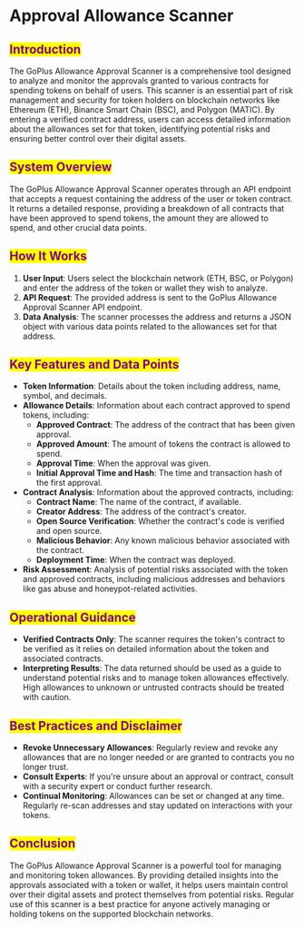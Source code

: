 # Approval Allowance Scanner

## <mark style="color:purple;">Introduction</mark>

The GoPlus Allowance Approval Scanner is a comprehensive tool designed to analyze and monitor the approvals granted to various contracts for spending tokens on behalf of users. This scanner is an essential part of risk management and security for token holders on blockchain networks like Ethereum (ETH), Binance Smart Chain (BSC), and Polygon (MATIC). By entering a verified contract address, users can access detailed information about the allowances set for that token, identifying potential risks and ensuring better control over their digital assets.

## <mark style="color:purple;">System Overview</mark>

The GoPlus Allowance Approval Scanner operates through an API endpoint that accepts a request containing the address of the user or token contract. It returns a detailed response, providing a breakdown of all contracts that have been approved to spend tokens, the amount they are allowed to spend, and other crucial data points.

## <mark style="color:purple;">How It Works</mark>

1. **User Input**: Users select the blockchain network (ETH, BSC, or Polygon) and enter the address of the token or wallet they wish to analyze.
2. **API Request**: The provided address is sent to the GoPlus Allowance Approval Scanner API endpoint.
3. **Data Analysis**: The scanner processes the address and returns a JSON object with various data points related to the allowances set for that address.

## <mark style="color:purple;">Key Features and Data Points</mark>

* **Token Information**: Details about the token including address, name, symbol, and decimals.
* **Allowance Details**: Information about each contract approved to spend tokens, including:
  * **Approved Contract**: The address of the contract that has been given approval.
  * **Approved Amount**: The amount of tokens the contract is allowed to spend.
  * **Approval Time**: When the approval was given.
  * **Initial Approval Time and Hash**: The time and transaction hash of the first approval.
* **Contract Analysis**: Information about the approved contracts, including:
  * **Contract Name**: The name of the contract, if available.
  * **Creator Address**: The address of the contract's creator.
  * **Open Source Verification**: Whether the contract's code is verified and open source.
  * **Malicious Behavior**: Any known malicious behavior associated with the contract.
  * **Deployment Time**: When the contract was deployed.
* **Risk Assessment**: Analysis of potential risks associated with the token and approved contracts, including malicious addresses and behaviors like gas abuse and honeypot-related activities.

## <mark style="color:purple;">Operational Guidance</mark>

* **Verified Contracts Only**: The scanner requires the token's contract to be verified as it relies on detailed information about the token and associated contracts.
* **Interpreting Results**: The data returned should be used as a guide to understand potential risks and to manage token allowances effectively. High allowances to unknown or untrusted contracts should be treated with caution.

## <mark style="color:purple;">Best Practices and Disclaimer</mark>

* **Revoke Unnecessary Allowances**: Regularly review and revoke any allowances that are no longer needed or are granted to contracts you no longer trust.
* **Consult Experts**: If you're unsure about an approval or contract, consult with a security expert or conduct further research.
* **Continual Monitoring**: Allowances can be set or changed at any time. Regularly re-scan addresses and stay updated on interactions with your tokens.

## <mark style="color:purple;">Conclusion</mark>

The GoPlus Allowance Approval Scanner is a powerful tool for managing and monitoring token allowances. By providing detailed insights into the approvals associated with a token or wallet, it helps users maintain control over their digital assets and protect themselves from potential risks. Regular use of this scanner is a best practice for anyone actively managing or holding tokens on the supported blockchain networks.
